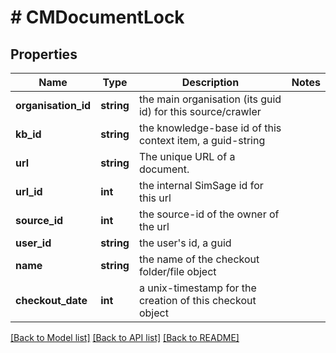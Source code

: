 # # CMDocumentLock

## Properties

Name | Type | Description | Notes
------------ | ------------- | ------------- | -------------
**organisation_id** | **string** | the main organisation (its guid id) for this source/crawler |
**kb_id** | **string** | the knowledge-base id of this context item, a guid-string |
**url** | **string** | The unique URL of a document. |
**url_id** | **int** | the internal SimSage id for this url |
**source_id** | **int** | the source-id of the owner of the url |
**user_id** | **string** | the user&#39;s id, a guid |
**name** | **string** | the name of the checkout folder/file object |
**checkout_date** | **int** | a unix-timestamp for the creation of this checkout object |

[[Back to Model list]](../../README.md#models) [[Back to API list]](../../README.md#endpoints) [[Back to README]](../../README.md)
